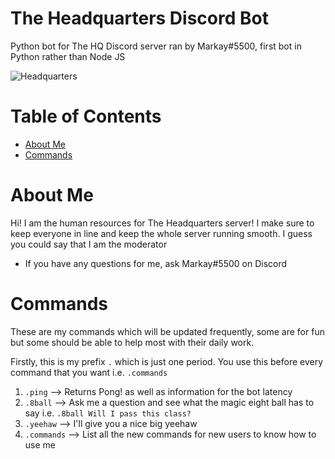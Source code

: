 # The Headquarters Discord Bot
Python bot for The HQ Discord server ran by Markay#5500, first bot in Python rather than Node JS

![Headquarters](https://external-content.duckduckgo.com/iu/?u=http%3A%2F%2Fwww.pngall.com%2Fwp-content%2Fuploads%2F2016%2F03%2FCity-Building-PNG-180x180.png&f=1&nofb=1)

# Table of Contents
* [About Me]()
* [Commands]()


# About Me
Hi! I am the human resources for The Headquarters server! I make sure to keep everyone in line and keep the whole server running smooth.
I guess you could say that I am the moderator
* If you have any questions for me, ask Markay#5500 on Discord

# Commands
These are my commands which will be updated frequently, some are for fun but some should be able to help most with their daily work.

Firstly, this is my prefix `.` which is just one period. You use this before every command that you want i.e. `.commands`

1. `.ping` --> Returns Pong! as well as information for the bot latency
2. `.8ball` --> Ask me a question and see what the magic eight ball has to say i.e. `.8ball Will I pass this class?`
3. `.yeehaw` --> I'll give you a nice big yeehaw
4. `.commands` --> List all the new commands for new users to know how to use me